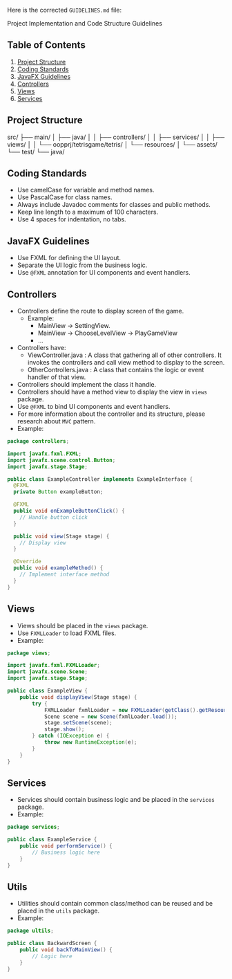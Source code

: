 Here is the corrected `GUIDELINES.md` file:


Project Implementation and Code Structure Guidelines

## Table of Contents
1. [Project Structure](#project-structure)
2. [Coding Standards](#coding-standards)
3. [JavaFX Guidelines](#javafx-guidelines)
4. [Controllers](#controllers)
5. [Views](#views)
6. [Services](#services)

## Project Structure
src/
├── main/
│   ├── java/
│   │   ├── controllers/
│   │   ├── services/
│   │   ├── views/
│   │   └── oopprj/tetrisgame/tetris/
│   └── resources/
│       └── assets/
└── test/
└── java/


## Coding Standards
- Use camelCase for variable and method names.
- Use PascalCase for class names.
- Always include Javadoc comments for classes and public methods.
- Keep line length to a maximum of 100 characters.
- Use 4 spaces for indentation, no tabs.

## JavaFX Guidelines
- Use FXML for defining the UI layout.
- Separate the UI logic from the business logic.
- Use `@FXML` annotation for UI components and event handlers.

## Controllers
- Controllers define the route to display screen of the game. 
  * Example: 
    * MainView -> SettingView.
    * MainView -> ChooseLevelView -> PlayGameView
    * ...
- Controllers have:
  * ViewController.java : A class that gathering all of other controllers. It invokes the controllers and call view method to display to the screen.
  * OtherControllers.java : A class that contains the logic or event handler of that view.
- Controllers should implement the class it handle.
- Controllers should have a method view to display the view in `views` package.
- Use `@FXML` to bind UI components and event handlers.
- For more information about the controller and its structure, please research about `MVC` pattern.
- Example:

```java
package controllers;

import javafx.fxml.FXML;
import javafx.scene.control.Button;
import javafx.stage.Stage;

public class ExampleController implements ExampleInterface {
  @FXML
  private Button exampleButton;

  @FXML
  public void onExampleButtonClick() {
    // Handle button click
  }

  public void view(Stage stage) {
    // Display view
  }

  @Override
  public void exampleMethod() {
    // Implement interface method
  }
}
```

## Views
- Views should be placed in the `views` package.
- Use `FXMLLoader` to load FXML files.
- Example:
```java
package views;

import javafx.fxml.FXMLLoader;
import javafx.scene.Scene;
import javafx.stage.Stage;

public class ExampleView {
    public void displayView(Stage stage) {
        try {
            FXMLLoader fxmlLoader = new FXMLLoader(getClass().getResource("example-view.fxml"));
            Scene scene = new Scene(fxmlLoader.load());
            stage.setScene(scene);
            stage.show();
        } catch (IOException e) {
            throw new RuntimeException(e);
        }
    }
}
```

## Services
- Services should contain business logic and be placed in the `services` package.
- Example:
```java
package services;

public class ExampleService {
    public void performService() {
        // Business logic here
    }
}
```

## Utils
- Utilities should contain common class/method can be reused and be placed in the `utils` package.
- Example:
```java
package ultils;

public class BackwardScreen {
    public void backToMainView() {
        // Logic here
    }
}
```